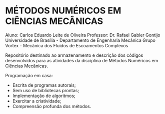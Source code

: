 # MÉTODOS NUMÉRICOS EM CIÊNCIAS MECÂNICAS

Aluno: Carlos Eduardo Leite de Oliveira
Professor: Dr. Rafael Gabler Gontijo 
Universidade de Brasília - Departamento de Engenharia Mecânica
Grupo Vortex - Mecânica dos Fluidos de Escoamentos Complexos

Repositório destinado ao armazenamento e descrição dos códigos desenvolvidos para as atividades da disciplina de Métodos Numéricos em Ciências Mecânicas.

Programação em casa:
- Escrita de programas autorais;
- Sem uso de bibliotecas prontas;
- Implementação de algoritmos;
- Exercitar a criatividade;
- Compreensão profunda dos métodos.
